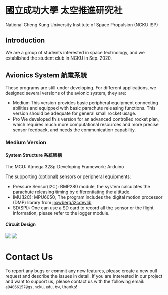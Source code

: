 # 國立成功大學 太空推進研究社
National Cheng Kung University Institute of Space Propulsion (NCKU ISP)

## Introduction
We are a group of students interested in space technology, and we established the student club in NCKU in Sep. 2020. 

## Avionics System 航電系統
These programs are still under developing. For different applications, we designed several versions of the avionic system, they are:
- Medium 
  This version provides basic peripheral equipment connecting abilities and equipped with basic parachute releasing functions. This version should be adequate for general small rocket usage.
- Pro
  We developed this version for an advanced controlled rocket plan, which requires much more computational resources and more precise sensor feedback, and needs the communication capability.

### Medium Version
#### System Structure 系統架構
The MCU: Atmega 328p
Developing Framework: Arduino

The supporting (optional) sensors or peripheral equipments:
- Pressure Sensor(I2C): BMP280 module, the system calculates the parachute releasing timing by differentiating the altitude.
- IMU(I2C): MPU6050, The program includes the digital motion processor (DMP) library from [jrowberg/i2cdevlib](https://github.com/jrowberg/i2cdevlib)
- SD(SPI): One can use a SD card to record all the sensor or the flight information, please refer to the logger module.

#### Circuit Design
![](https://i.imgur.com/jf3Xtqu.png)
![](https://i.imgur.com/mI2GNRR.png)

# Contact Us
To report any bugs or commit any new features, please create a new pull request and describe the issues in detail.
If you are interested in our project and want to support us, please contact us with the following email: `e94066157@gs.ncku.edu.tw`, thanks!
